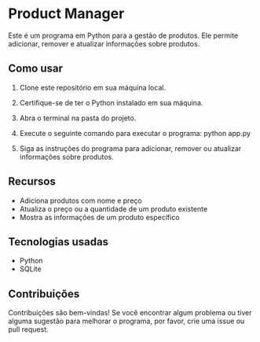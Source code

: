 # Product Manager

Este é um programa em Python para a gestão de produtos. Ele permite adicionar, remover e atualizar informações sobre produtos.

## Como usar

1. Clone este repositório em sua máquina local.
2. Certifique-se de ter o Python instalado em sua máquina.
3. Abra o terminal na pasta do projeto.
4. Execute o seguinte comando para executar o programa:
    python app.py
    
6. Siga as instruções do programa para adicionar, remover ou atualizar informações sobre produtos.

## Recursos

- Adiciona produtos com nome e preço 
- Atualiza o preço ou a quantidade de um produto existente
- Mostra as informações de um produto específico

## Tecnologias usadas

- Python
- SQLite

## Contribuições

Contribuições são bem-vindas! Se você encontrar algum problema ou tiver alguma sugestão para melhorar o programa, por favor, crie uma issue ou pull request. 
